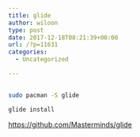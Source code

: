 ```yaml
---
title: glide
author: wiloon
type: post
date: 2017-12-18T08:21:39+00:00
url: /?p=11631
categories:
  - Uncategorized

---
```

```bash
  
sudo pacman -S glide

glide install 

```

https://github.com/Masterminds/glide